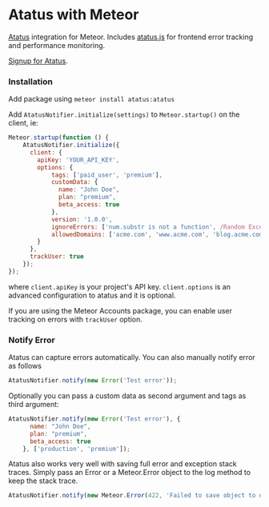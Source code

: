 Atatus with Meteor
==================

[Atatus](https://www.atatus.com) integration for Meteor. Includes [atatus.js](https://github.com/atatus/atatus-js) for frontend error tracking and performance monitoring.

[Signup for Atatus](https://www.atatus.com/signup).

### Installation

Add package using `meteor install atatus:atatus`

Add `AtatusNotifier.initialize(settings)` to `Meteor.startup()` on the client, ie:

```javascript
Meteor.startup(function () {
    AtatusNotifier.initialize({
      client: {
        apiKey: 'YOUR_API_KEY',
        options: {
            tags: ['paid_user', 'premium'],
            customData: {
              name: "John Doe",
              plan: "premium",
              beta_access: true
            },
            version: '1.0.0',
            ignoreErrors: ['num.substr is not a function', /Random Exception.*/],
            allowedDomains: ['acme.com', 'www.acme.com', 'blog.acme.com']
        }
      },
      trackUser: true
    });
});
```

where `client.apiKey` is your project's API key. `client.options` is an advanced
configuration to atatus and it is optional.

If you are using the Meteor Accounts package, you can enable user tracking on errors with `trackUser` option.

### Notify Error

Atatus can capture errors automatically. You can also manually notify error as follows
```javascript
AtatusNotifier.notify(new Error('Test error'));
```

Optionally you can pass a custom data as second argument and tags as third argument:
```javascript
AtatusNotifier.notify(new Error('Test error'), {
      name: "John Doe",
      plan: "premium",
      beta_access: true
    }, ['production', 'premium']);
```

Atatus also works very well with saving full error and exception stack traces. Simply pass an Error or a Meteor.Error object to the log method to keep the stack trace.
```javascript
AtatusNotifier.notify(new Meteor.Error(422, 'Failed to save object to database'));
```
